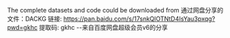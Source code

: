 The complete datasets and code could be downloaded from 
通过网盘分享的文件：DACKG
链接: https://pan.baidu.com/s/17snkQlOTNtD4IsYau3pxqg?pwd=gkhc 提取码: gkhc 
--来自百度网盘超级会员v6的分享
